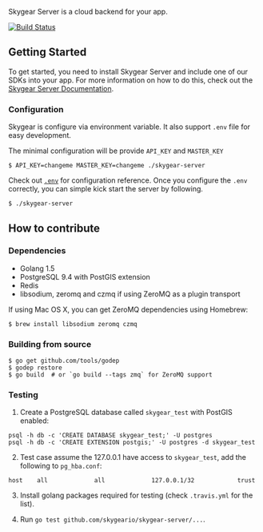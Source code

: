 Skygear Server is a cloud backend for your app.

[![Build Status](https://travis-ci.org/SkygearIO/skygear-server.svg?branch=master)](https://travis-ci.org/SkygearIO/skygear-server)

## Getting Started

To get started, you need to install Skygear Server and include one of
our SDKs into your app. For more information on how to do this, check
out the [Skygear Server Documentation](https://docs.skygear.io/).

### Configuration

Skygear is configure via environment variable. It also support `.env` file for
easy development.

The minimal configuration will be provide `API_KEY` and `MASTER_KEY`

```shell
$ API_KEY=changeme MASTER_KEY=changeme ./skygear-server
```

Check out [`.env`](https://github.com/SkygearIO/skygear-server/blob/master/.env)
for configuration reference. Once you configure the `.env`
correctly, you can simple kick start the server by following.

```shell
$ ./skygear-server
```

## How to contribute

### Dependencies

* Golang 1.5
* PostgreSQL 9.4 with PostGIS extension
* Redis
* libsodium, zeromq and czmq if using ZeroMQ as a plugin transport

If using Mac OS X, you can get ZeroMQ dependencies using Homebrew:

```shell
$ brew install libsodium zeromq czmq
```

### Building from source

```shell
$ go get github.com/tools/godep
$ godep restore
$ go build  # or `go build --tags zmq` for ZeroMQ support
```

### Testing

1. Create a PostgreSQL database called `skygear_test` with PostGIS enabled:

```shell
psql -h db -c 'CREATE DATABASE skygear_test;' -U postgres
psql -h db -c 'CREATE EXTENSION postgis;' -U postgres -d skygear_test
```

2. Test case assume the 127.0.0.1 have access to `skygear_test`, add the
following to `pg_hba.conf`:

```
host    all             all             127.0.0.1/32            trust
```

3. Install golang packages required for testing (check `.travis.yml` for the
   list).

4. Run `go test github.com/skygeario/skygear-server/...`.
